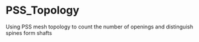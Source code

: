 # PSS_Topology
Using PSS mesh topology to count the number of openings and distinguish spines form shafts

